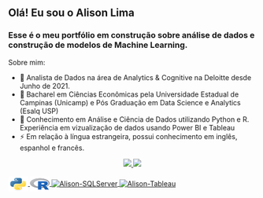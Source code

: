 ## Olá! Eu sou o Alison Lima

### Esse é o meu portfólio em construção sobre análise de dados e construção de modelos de Machine Learning.

Sobre mim:
- 🔭 Analista de Dados na área de Analytics & Cognitive na Deloitte desde Junho de 2021. 
- 🌱  Bacharel em Ciências Econômicas pela Universidade Estadual de Campinas (Unicamp) e Pós Graduação em Data Science e Analytics (Esalq USP)
- 👯 Conhecimento em Análise e Ciência de Dados utilizando Python e R. Experiência em vizualização de dados usando Power BI e Tableau
- ⚡ Em relação à língua estrangeira, possui conhecimento em inglês, espanhol e francês.

<div align="center">
  <a href="https://github.com/AlisonRLima">
  <img height="180em" src="https://github-readme-stats.vercel.app/api?username=AlisonRLima&show_icons=true&theme=dracula&include_all_commits=true&count_private=true"/>
  <img height="180em" src="https://github-readme-stats.vercel.app/api/top-langs/?username=AlisonRLima&layout=compact&langs_count=7&theme=dracula"/>

</div>
<div style="display: inline_block"><br>
  <img align="center" alt="Alison-Python" height="30" width="40" src="https://raw.githubusercontent.com/devicons/devicon/master/icons/python/python-original.svg">
  <img align="center" alt="Alison-R" height="30" width="40" src="https://raw.githubusercontent.com/devicons/devicon/master/icons/r/r-original.svg">
  <img align="center" alt="Alison-SQLServer" height="30" width="40" src="https://cdn.jsdelivr.net/gh/devicons/devicon/icons/microsoftsqlserver/microsoftsqlserver-plain-wordmark.svg">
  <img align="center" alt="Alison-Tableau" height="30" width="40" src="https://img.shields.io/badge/Tableau-E97627?style=for-the-badge&logo=Tableau&logoColor=white">


</div>

